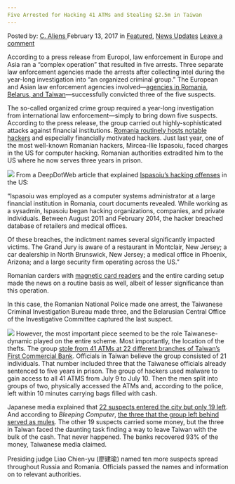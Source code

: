 ```yaml
---
Five Arrested for Hacking 41 ATMs and Stealing $2.5m in Taiwan
---
```

<article class="post-listing post-18101 post type-post status-publish format-standard has-post-thumbnail hentry  tag-25m tag-3910 tag-atms tag-hacking tag-stealing tag-taiwan">
    <div class="post-inner">
        <span>Posted by: <a href="https://www.deepdotweb.com/author/caliens/" title="">C. Aliens </a></span>
    <span>February 13, 2017</span>
    <span>in <a href="https://www.deepdotweb.com/category/deepdot-news/" rel="category tag">Featured</a>, <a href="https://www.deepdotweb.com/category/news-updates/" rel="category tag">News Updates</a></span>
    <span><a href="https://www.deepdotweb.com/2017/02/13/five-arrested-hacking-41-atms-stealing-2-5m-taiwan/#respond">Leave a comment</a></span>
    </p>
    <div class="clear"></div>
    <div class="entry">
    <p>According to a press release from Europol, law enforcement in Europe and Asia ran a “complex operation” that resulted in five arrests. Three separate law enforcement agencies made the arrests after collecting intel during the year-long investigation into “an organized criminal group.” The European and Asian law enforcement agencies involved—<a href="https://www.europol.europa.eu/newsroom/news/members-of-international-cybercrime-syndicate-active-in-europe-and-asia-apprehended">agencies in Romania, Belarus, and Taiwan</a>—successfully convicted three of the five suspects.</p>
    <p>The so-called organized crime group required a year-long investigation from international law enforcement—simply to bring down five suspects. According to the press release, the group carried out highly-sophisticated attacks against financial institutions. <a href="https://politiaromana.ro/ro/stiri-si-media/stiri/urmarit-international-de-autoritatile-daneze-depistat-de-politistii-romani">Romania routinely hosts notable hackers</a> and especially financially motivated hackers. Just last year, one of the most well-known Romanian hackers, Mircea-Ilie Ispasoiu, faced charges in the US for computer hacking. Romanian authorities extradited him to the US where he now serves three years in prison.</p>
    <p><img class="wp-image-18111 aligncenter" src="/imgs/2017/02/word-image-27.jpeg" srcset="/imgs/2017/02/word-image-27.jpeg 660w, /imgs/2017/02/word-image-27-300x169.jpeg 300w" sizes="(max-width: 660px) 100vw, 660px"/> From a DeepDotWeb article that explained <a href="https://www.deepdotweb.com/2016/10/03/romanian-hacker-gets-prison-time-major-us-hacking-scheme/">Ispasoiu’s hacking offenses</a> in the US:</p>
    <p>“Ispasoiu was employed as a computer systems administrator at a large financial institution in Romania, court documents revealed. While working as a sysadmin, Ispasoiu began hacking organizations, companies, and private individuals. Between August 2011 and February 2014, the hacker breached database of retailers and medical offices.</p>
    <p>Of these breaches, the indictment names several significantly impacted victims. The Grand Jury is aware of a restaurant in Montclair, New Jersey; a car dealership in North Brunswick, New Jersey; a medical office in Phoenix, Arizona; and a large security firm operating across the US.”</p>
    <p>Romanian carders with <a href="https://www.deepdotweb.com/2016/10/31/romanian-carder-duo-sentenced-germany/">magnetic card readers</a> and the entire carding setup made the news on a routine basis as well, albeit of lesser significance than this operation.</p>
    <p>In this case, the Romanian National Police made one arrest, the Taiwanese Criminal Investigation Bureau made three, and the Belarusian Central Office of the Investigative Committee captured the last suspect.</p>
    <p><img class="wp-image-18112 aligncenter" src="/imgs/2017/02/word-image-28.jpeg" srcset="/imgs/2017/02/word-image-28.jpeg 375w, /imgs/2017/02/word-image-28-300x232.jpeg 300w" sizes="(max-width: 375px) 100vw, 375px"/> However, the most important piece seemed to be the role Taiwanese-dynamic played on the entire scheme. Most importantly, the location of the thefts. The group <a href="http://www.taipeitimes.com/News/front/archives/2017/01/26/2003663818">stole from 41 ATMs at 22 different branches of Taiwan&#8217;s First Commercial Bank</a>. Officials in Taiwan believe the group consisted of 21 individuals. That number included three that the Taiwanese officials already sentenced to five years in prison. The group of hackers used malware to gain access to all 41 ATMS from July 9 to July 10. Then the men split into groups of two, physically accessed the ATMs and, according to the police, left within 10 minutes carrying bags filled with cash.</p>
    <p>Japanese media explained that <a href="http://www.japantimes.co.jp/news/2017/01/25/asia-pacific/crime-legal-asia-pacific/three-europeans-jailed-taiwan-atm-heist/">22 suspects entered the city but only 19 left</a>. And according to <em>Bleeping Computer</em>, <a href="https://www.bleepingcomputer.com/news/security/events-behind-july-2016-taiwan-atm-heists-are-coming-to-light/">the three that the group left behind served as mules</a>. The other 19 suspects carried some money, but the three in Taiwan faced the daunting task finding a way to leave Taiwan with the bulk of the cash. That never happened. The banks recovered 93% of the money, Taiwanese media claimed.</p>
    <p>Presiding judge Liao Chien-yu (廖建瑜) named ten more suspects spread throughout Russia and Romania. Officials passed the names and information on to relevant authorities.</p>
    </div>
    <span style="display:none"><a href="https://www.deepdotweb.com/tag/25m/" rel="tag">25m</a> <a href="https://www.deepdotweb.com/tag/41/" rel="tag">41</a> <a href="https://www.deepdotweb.com/tag/arrested/" rel="tag">arrested</a> <a href="https://www.deepdotweb.com/tag/atms/" rel="tag">atms</a> <a href="https://www.deepdotweb.com/tag/hacking/" rel="tag">hacking</a> <a href="https://www.deepdotweb.com/tag/stealing/" rel="tag">stealing</a> <a href="https://www.deepdotweb.com/tag/taiwan/" rel="tag">taiwan</a></span> <span style="display:none" class="updated">2017-02-13</span>
    <div style="display:none" class="vcard author" itemprop="author" itemscope itemtype="http://schema.org/Person"><strong class="fn" itemprop="name"><a href="https://www.deepdotweb.com/author/caliens/" title="Posts by C. Aliens" rel="author">C. Aliens</a></strong></div>
    </div>
</article>

